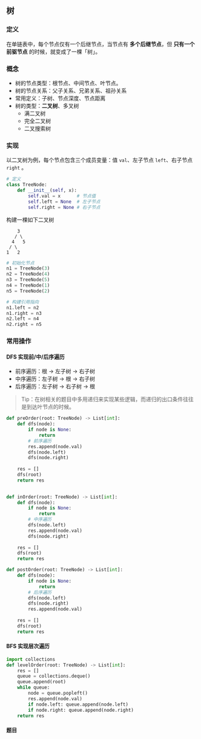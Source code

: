 ## 树

### 定义

在单链表中，每个节点仅有一个后继节点，当节点有 **多个后继节点**，但 **只有一个前驱节点** 的时候，就变成了一棵「树」。

### 概念

- 树的节点类型：根节点、中间节点、叶节点。
- 树的节点关系：父子关系、兄弟关系、祖孙关系
- 常用定义：子树、节点深度、节点距离
- 树的类型：**二叉树**、多叉树
  - 满二叉树
  - 完全二叉树
  - 二叉搜索树

### 实现

以二叉树为例，每个节点包含三个成员变量：值 `val`、左子节点 `left`、右子节点 `right` 。

```python
# 定义
class TreeNode:
    def __init__(self, x):
        self.val = x      # 节点值
        self.left = None  # 左子节点
        self.right = None # 右子节点
```

构建一棵如下二叉树

```
    3
   / \
  4   5
 / \
1   2
```

```python
# 初始化节点
n1 = TreeNode(3) 
n2 = TreeNode(4)
n3 = TreeNode(5)
n4 = TreeNode(1)
n5 = TreeNode(2)

# 构建引用指向
n1.left = n2
n1.right = n3
n2.left = n4
n2.right = n5
```

### 常用操作

#### DFS 实现前/中/后序遍历

- 前序遍历：根 → 左子树 → 右子树
- 中序遍历：左子树 → 根 → 右子树
- 后序遍历：左子树 → 右子树 → 根

> Tip：在树相关的题目中多用递归来实现某些逻辑，而递归的出口条件往往是到达叶节点的时候。

```python
def preOrder(root: TreeNode) -> List[int]:
    def dfs(node):
        if node is None: 
            return
        # 前序遍历
        res.append(node.val)
        dfs(node.left)
        dfs(node.right)
    
    res = []
    dfs(root)
    return res
    

def inOrder(root: TreeNode) -> List[int]:
    def dfs(node):
        if node is None: 
            return
        # 中序遍历
        dfs(node.left)
        res.append(node.val)
        dfs(node.right)
    
    res = []
    dfs(root)
    return res

def postOrder(root: TreeNode) -> List[int]:
    def dfs(node):
        if node is None: 
            return
        # 后序遍历
        dfs(node.left)
        dfs(node.right)
        res.append(node.val)
    
    res = []
    dfs(root)
    return res
```

#### BFS 实现层次遍历

```python
import collections
def levelOrder(root: TreeNode) -> List[int]:
    res = []
    queue = collections.deque()
    queue.append(root)
    while queue:
        node = queue.popleft()
        res.append(node.val)
        if node.left: queue.append(node.left)
        if node.right: queue.append(node.right)
    return res
```



#### 题目

